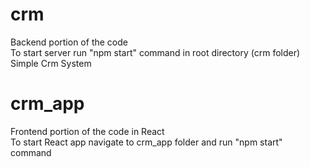 # crm
 Backend portion of the code\
 To start server run "npm start" command in root directory (crm folder)\
 Simple Crm System
# crm_app
Frontend portion of the code in React\
To start React app navigate to crm_app folder and run "npm start" command

